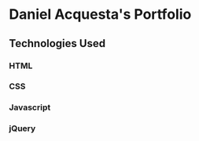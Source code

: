 Daniel Acquesta's Portfolio
===========================

Technologies Used
-----------------
### HTML
### CSS
### Javascript
### jQuery